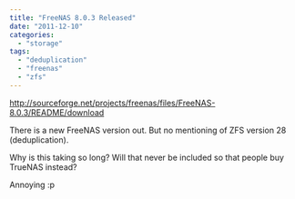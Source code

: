 ```yaml
---
title: "FreeNAS 8.0.3 Released"
date: "2011-12-10"
categories: 
  - "storage"
tags: 
  - "deduplication"
  - "freenas"
  - "zfs"
---
```


http://sourceforge.net/projects/freenas/files/FreeNAS-8.0.3/README/download

There is a new FreeNAS version out. But no mentioning of ZFS version 28 (deduplication).

Why is this taking so long? Will that never be included so that people buy TrueNAS instead?

Annoying :p
